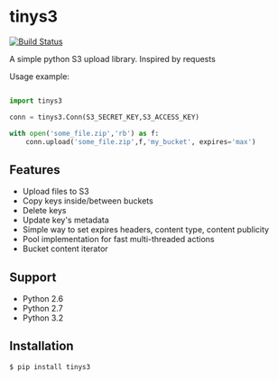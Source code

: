 tinys3
======

[![Build Status](https://travis-ci.org/smore-inc/tinys3.png?branch=master)](https://travis-ci.org/smore-inc/tinys3)

A simple python S3 upload library. Inspired by requests

Usage example:

```python

import tinys3

conn = tinys3.Conn(S3_SECRET_KEY,S3_ACCESS_KEY)

with open('some_file.zip','rb') as f:
    conn.upload('some_file.zip',f,'my_bucket', expires='max')

```


Features
--------

* Upload files to S3
* Copy keys inside/between buckets
* Delete keys
* Update key's metadata
* Simple way to set expires headers, content type, content publicity
* Pool implementation for fast multi-threaded actions
* Bucket content iterator


Support
-------
* Python 2.6
* Python 2.7
* Python 3.2

Installation
------------

```
$ pip install tinys3
```